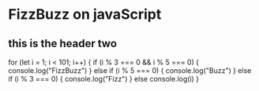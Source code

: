 # FizzBuzz on javaScript
## this is the header two




for (let i = 1; i < 101; i++) {
	if (i % 3 === 0 && i % 5 === 0) {
    console.log("FizzBuzz")
    } else if (i % 5 === 0) {
    console.log("Buzz")
    } else if (i % 3 === 0) {
    console.log("Fizz") 
    } else
  console.log(i)
}
